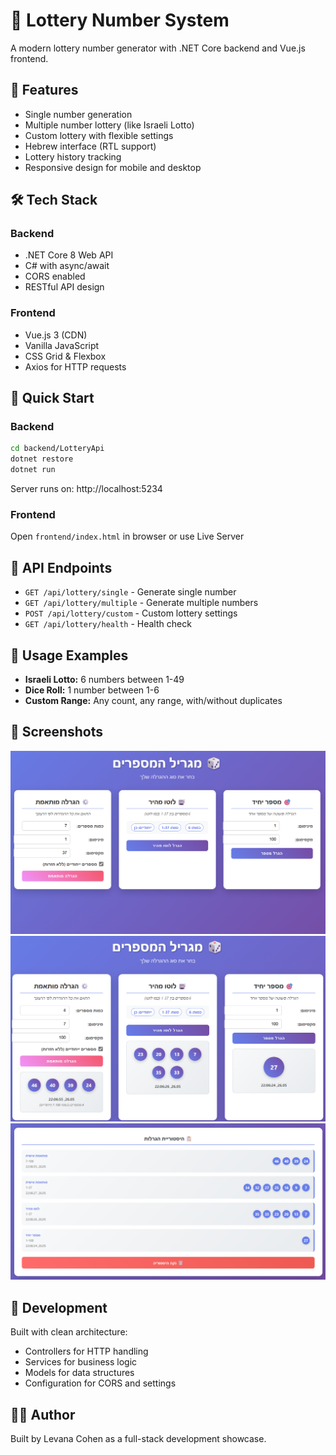 # 🎲 Lottery Number System

A modern lottery number generator with .NET Core backend and Vue.js frontend.

## 🌟 Features
- Single number generation
- Multiple number lottery (like Israeli Lotto)
- Custom lottery with flexible settings
- Hebrew interface (RTL support)
- Lottery history tracking
- Responsive design for mobile and desktop

## 🛠️ Tech Stack
### Backend
- .NET Core 8 Web API
- C# with async/await
- CORS enabled
- RESTful API design

### Frontend  
- Vue.js 3 (CDN)
- Vanilla JavaScript
- CSS Grid & Flexbox
- Axios for HTTP requests

## 🚀 Quick Start

### Backend
```bash
cd backend/LotteryApi
dotnet restore
dotnet run
```

Server runs on: http://localhost:5234

### Frontend
Open `frontend/index.html` in browser or use Live Server

## 📡 API Endpoints
* `GET /api/lottery/single` - Generate single number
* `GET /api/lottery/multiple` - Generate multiple numbers
* `POST /api/lottery/custom` - Custom lottery settings
* `GET /api/lottery/health` - Health check

## 🎯 Usage Examples
* **Israeli Lotto:** 6 numbers between 1-49
* **Dice Roll:** 1 number between 1-6
* **Custom Range:** Any count, any range, with/without duplicates

## 📱 Screenshots
![Main screen:](docs/screenshots/main-screen.png)
![Results:](docs/screenshots/results-screen.png)
![History:](docs/screenshots/history-view.png)

## 🔧 Development
Built with clean architecture:
* Controllers for HTTP handling
* Services for business logic
* Models for data structures
* Configuration for CORS and settings

## 👩‍💻 Author
Built by Levana Cohen as a full-stack development showcase.